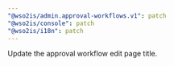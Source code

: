 ```yaml
---
"@wso2is/admin.approval-workflows.v1": patch
"@wso2is/console": patch
"@wso2is/i18n": patch
---
```


Update the approval workflow edit page title.
